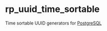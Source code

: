 # rp_uuid_time_sortable

Time sortable UUID generators for [PostgreSQL](https://www.postgresql.org/)
